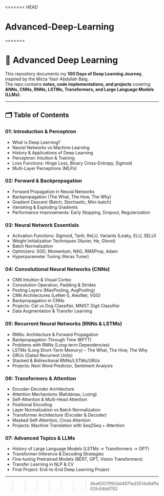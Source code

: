 <<<<<<< HEAD
# Advanced-Deep-Learning
=======
# 📘 Advanced Deep Learning  

This repository documents my **100 Days of Deep Learning Journey**, inspired by the Mirza Yasir Abdullah Baig.  
The repo contains **notes, code implementations, and projects** covering **ANNs, CNNs, RNNs, LSTMs, Transformers, and Large Language Models (LLMs)**.  

---

## 🗂️ Table of Contents  

### **01: Introduction & Perceptron**
- What is Deep Learning?  
- Neural Networks vs Machine Learning  
- History & Applications of Deep Learning  
- Perceptron: Intuition & Training  
- Loss Functions: Hinge Loss, Binary Cross-Entropy, Sigmoid  
- Multi-Layer Perceptrons (MLPs)  

### **02: Forward & Backpropagation**
- Forward Propagation in Neural Networks  
- Backpropagation (The What, The How, The Why)  
- Gradient Descent (Batch, Stochastic, Mini-batch)  
- Vanishing & Exploding Gradients  
- Performance Improvements: Early Stopping, Dropout, Regularization  

### **03: Neural Network Essentials**
- Activation Functions: Sigmoid, Tanh, ReLU, Variants (Leaky, ELU, SELU)  
- Weight Initialization Techniques (Xavier, He, Glorot)  
- Batch Normalization  
- Optimizers: SGD, Momentum, NAG, RMSProp, Adam  
- Hyperparameter Tuning (Keras Tuner)  

### **04: Convolutional Neural Networks (CNNs)**
- CNN Intuition & Visual Cortex  
- Convolution Operation, Padding & Strides  
- Pooling Layers (MaxPooling, AvgPooling)  
- CNN Architectures (LeNet-5, AlexNet, VGG)  
- Backpropagation in CNNs  
- Projects: Cat vs Dog Classifier, MNIST Digit Classifier  
- Data Augmentation & Transfer Learning  

### **05: Recurrent Neural Networks (RNNs & LSTMs)**
- RNNs: Architecture & Forward Propagation  
- Backpropagation Through Time (BPTT)  
- Problems with RNNs (Long-term Dependencies)  
- LSTMs (Long Short-Term Memory) – The What, The How, The Why  
- GRUs (Gated Recurrent Units)  
- Stacked & Bidirectional RNNs/LSTMs/GRUs  
- Projects: Next Word Predictor, Sentiment Analysis  

### **06: Transformers & Attention**
- Encoder-Decoder Architecture  
- Attention Mechanisms (Bahdanau, Luong)  
- Self-Attention & Multi-Head Attention  
- Positional Encoding  
- Layer Normalization vs Batch Normalization  
- Transformer Architecture (Encoder & Decoder)  
- Masked Self-Attention, Cross Attention  
- Projects: Machine Translation with Seq2Seq + Attention  

### **07: Advanced Topics & LLMs**
- History of Large Language Models (LSTMs → Transformers → GPT)  
- Transformer Inference & Decoding Strategies  
- Fine-tuning Pretrained Models (BERT, GPT, Vision Transformers)  
- Transfer Learning in NLP & CV  
- Final Project: End-to-End Deep Learning Project  

---
>>>>>>> 4be6207ff93dd497fad3514a8dffa02fc64b6792
